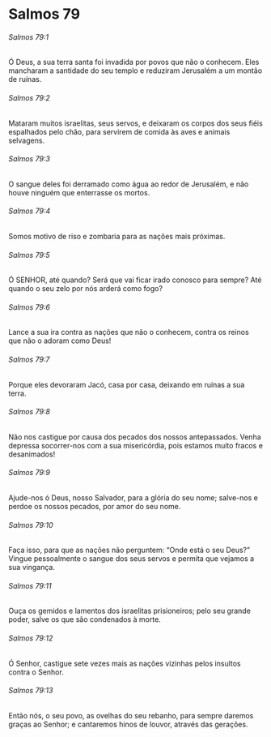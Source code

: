# Salmos 79

###### Salmos 79:1

Ó Deus, a sua terra santa foi invadida por povos que não o conhecem. Eles mancharam a santidade do seu templo e reduziram Jerusalém a um montão de ruínas.

###### Salmos 79:2

Mataram muitos israelitas, seus servos, e deixaram os corpos dos seus fiéis espalhados pelo chão, para servirem de comida às aves e animais selvagens.

###### Salmos 79:3

O sangue deles foi derramado como água ao redor de Jerusalém, e não houve ninguém que enterrasse os mortos.

###### Salmos 79:4

Somos motivo de riso e zombaria para as nações mais próximas.

###### Salmos 79:5

Ó SENHOR, até quando? Será que vai ficar irado conosco para sempre? Até quando o seu zelo por nós arderá como fogo?

###### Salmos 79:6

Lance a sua ira contra as nações que não o conhecem, contra os reinos que não o adoram como Deus!

###### Salmos 79:7

Porque eles devoraram Jacó, casa por casa, deixando em ruínas a sua terra.

###### Salmos 79:8

Não nos castigue por causa dos pecados dos nossos antepassados. Venha depressa socorrer-nos com a sua misericórdia, pois estamos muito fracos e desanimados!

###### Salmos 79:9

Ajude-nos ó Deus, nosso Salvador, para a glória do seu nome; salve-nos e perdoe os nossos pecados, por amor do seu nome.

###### Salmos 79:10

Faça isso, para que as nações não perguntem: “Onde está o seu Deus?” Vingue pessoalmente o sangue dos seus servos e permita que vejamos a sua vingança.

###### Salmos 79:11

Ouça os gemidos e lamentos dos israelitas prisioneiros; pelo seu grande poder, salve os que são condenados à morte.

###### Salmos 79:12

Ó Senhor, castigue sete vezes mais as nações vizinhas pelos insultos contra o Senhor.

###### Salmos 79:13

Então nós, o seu povo, as ovelhas do seu rebanho, para sempre daremos graças ao Senhor; e cantaremos hinos de louvor, através das gerações.

